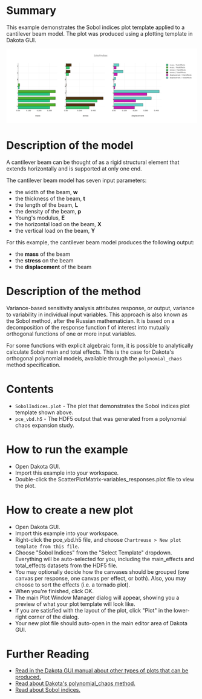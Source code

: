 # Summary

This example demonstrates the Sobol indices plot template applied to a cantilever beam model.  The plot was produced using a plotting template in Dakota GUI.

![alt text](img/SobolIndices.png "Example plot")

# Description of the model

A cantilever beam can be thought of as a rigid structural element that extends horizontally and is supported at only one end.

The cantilever beam model has seven input parameters:

 - the width of the beam, **w**
 - the thickness of the beam, **t**
 - the length of the beam, **L**
 - the density of the beam, **p**
 - Young's modulus, **E**
 - the horizontal load on the beam, **X**
 - the vertical load on the beam, **Y**

For this example, the cantilever beam model produces the following output:

 - the **mass** of the beam
 - the **stress** on the beam
 - the **displacement** of the beam

# Description of the method

Variance-based sensitivity analysis attributes response, or output, variance to variability in individual input variables. This approach is also known as the Sobol method, after the Russian mathematician. It is based on a decomposition of the response function f of interest into mutually orthogonal functions of one or more input variables.

For some functions with explicit algebraic form, it is possible to analytically calculate Sobol main and total effects. This is the case for Dakota's orthogonal polynomial models, available through the `polynomial_chaos` method specification. 

# Contents

- `SobolIndices.plot` - The plot that demonstrates the Sobol indices plot template shown above.
- `pce_vbd.h5` - The HDF5 output that was generated from a polynomial chaos expansion study.

# How to run the example

- Open Dakota GUI.
- Import this example into your workspace.
- Double-click the ScatterPlotMatrix-variables_responses.plot file to view the plot.

# How to create a new plot

- Open Dakota GUI.
- Import this example into your workspace.
- Right-click the pce_vbd.h5 file, and choose `Chartreuse > New plot template from this file`.
- Choose "Sobol Indices" from the "Select Template" dropdown.  Everything will be auto-selected for you, including the main_effects and total_effects datasets from the HDF5 file.
- You may optionally decide how the canvases should be grouped (one canvas per response, one canvas per effect, or both).  Also, you may choose to sort the effects (i.e. a tornado plot).
- When you're finished, click OK.
- The main Plot Window Manager dialog will appear, showing you a preview of what your plot template will look like.
- If you are satisfied with the layout of the plot, click "Plot" in the lower-right corner of the dialog.
- Your new plot file should auto-open in the main editor area of Dakota GUI.

# Further Reading

- [Read in the Dakota GUI manual about other types of plots that can be produced.](https://dakota.sandia.gov/content/chartreuse-1)
- [Read about Dakota's polynomial_chaos method.](https://dakota.sandia.gov//sites/default/files/docs/latest_release/html-ref/method-polynomial_chaos.html)
- [Read about Sobol indices.](https://en.wikipedia.org/wiki/Variance-based_sensitivity_analysis)
